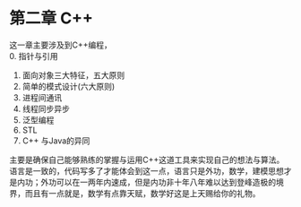 # 第二章 C++
这一章主要涉及到C++编程，  
0. 指针与引用  
1. 面向对象三大特征，五大原则 
2. 简单的模式设计(六大原则)  
3. 进程间通讯  
4. 线程同步异步  
5. 泛型编程  
6. STL  
7. C++ 与Java的异同            

主要是确保自己能够熟练的掌握与运用C++这道工具来实现自己的想法与算法。语言是一致的，代码写多了才能体会到这一点，语言只是外功，数学，建模思想才是内功；外功可以在一两年内速成，但是内功非十年八年难以达到登峰造极的境界，而且有一点就是，数学有点靠天赋，数学好这是上天赐给你的礼物。


